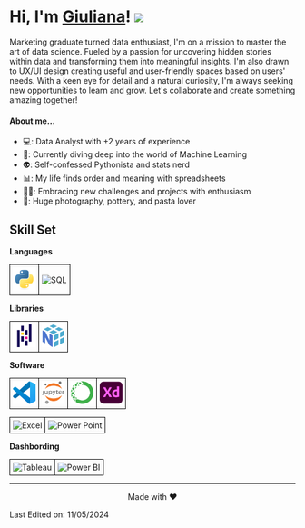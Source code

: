 # Hi, I'm <a href="https://www.linkedin.com/in/giuliana-alvaro-8a0059178/" target="_blank">Giuliana</a>! <img src="https://media1.giphy.com/media/v1.Y2lkPTc5MGI3NjExeWNnbG00bXplNDd4ejFkanI1YTM2bDZ0emlyaXJtdmF3anB2a2RiZiZlcD12MV9pbnRlcm5hbF9naWZfYnlfaWQmY3Q9cw/zq4TDUWJ9y968/giphy.gif" width="50">

Marketing graduate turned data enthusiast, I'm on a mission to master the art of data science. Fueled by a passion for uncovering hidden stories within data and transforming them into meaningful insights. I'm also drawn to UX/UI design creating useful and user-friendly spaces based on users' needs. With a keen eye for detail and a natural curiosity, I'm always seeking new opportunities to learn and grow. Let's collaborate and create something amazing together!
<br/>

#### **About me...**

- 💻: Data Analyst with +2 years of experience
- 🧪: Currently diving deep into the world of Machine Learning
- 👽: Self-confessed Pythonista and stats nerd
- 📊: My life finds order and meaning with spreadsheets
- 💪🏻: Embracing new challenges and projects with enthusiasm
- 💛: Huge photography, pottery, and pasta lover



## Skill Set
  
**Languages**
<table>
  <tr>
    <td style="border: 1px solid black; padding: 5px;">
      <img alt="Python" title="Python" width="40px" src="https://raw.githubusercontent.com/devicons/devicon/6910f0503efdd315c8f9b858234310c06e04d9c0/icons/python/python-original.svg">
    </td>
    <td style="border: 1px solid black; padding: 5px;">
      <img alt="SQL" title="SQL" height="40px" src="https://static-00.iconduck.com/assets.00/sql-database-generic-icon-380x512-ez505zus.png">
    </td>
  </tr>
</table>

**Libraries**
<table>
  <tr>
    <td style="border: 1px solid black; padding: 5px;">
      <img alt="Pandas" title="Pandas" width="40px" src="https://raw.githubusercontent.com/devicons/devicon/6910f0503efdd315c8f9b858234310c06e04d9c0/icons/pandas/pandas-original.svg">
    </td>
    <td style="border: 1px solid black; padding: 5px;">
      <img title="Numpy" alt="Numpy" width="40px" src="https://raw.githubusercontent.com/devicons/devicon/6910f0503efdd315c8f9b858234310c06e04d9c0/icons/numpy/numpy-original.svg">
    </td>
  </tr>
</table>

**Software**
<table>
  <tr>
    <td style="border: 1px solid black; padding: 5px;">
      <img alt="Visual Studio Code" title="Visual Studio Code" width="40px" src="https://raw.githubusercontent.com/devicons/devicon/6910f0503efdd315c8f9b858234310c06e04d9c0/icons/vscode/vscode-original.svg">
    </td>
    <td style="border: 1px solid black; padding: 5px;">
      <img title="Jupyter" alt="Jupyter" width="40px" src="https://raw.githubusercontent.com/devicons/devicon/6910f0503efdd315c8f9b858234310c06e04d9c0/icons/jupyter/jupyter-original-wordmark.svg">
    </td>
    <td style="border: 1px solid black; padding: 5px;">
      <img title="Anaconda" alt="Anaconda" width="40px" src="https://raw.githubusercontent.com/devicons/devicon/6910f0503efdd315c8f9b858234310c06e04d9c0/icons/anaconda/anaconda-original.svg">
    </td>
    <td style="border: 1px solid black; padding: 5px;">
      <img title="Adobe XD" alt="Adobe XD" width="40px" src="https://raw.githubusercontent.com/devicons/devicon/6910f0503efdd315c8f9b858234310c06e04d9c0/icons/xd/xd-original.svg">
    </td>
  </tr>
</table>
<table>
  <tr>
    <td style="border: 1px solid black; padding: 5px;">
      <img title="Excel" alt="Excel" width="40px" src="https://upload.wikimedia.org/wikipedia/commons/thumb/3/34/Microsoft_Office_Excel_%282019%E2%80%93present%29.svg/1101px-Microsoft_Office_Excel_%282019%E2%80%93present%29.svg.png">
    </td>
    <td style="border: 1px solid black; padding: 5px;">
      <img title="Power Point" alt="Power Point" width="40px" src="https://upload.wikimedia.org/wikipedia/commons/1/16/Microsoft_PowerPoint_2013-2019_logo.svg">
    </td>
  </tr>
</table>

**Dashbording**
<table>
  <tr>
    <td style="border: 1px solid black; padding: 5px;">
      <img title="Tableau" alt="Tableau" width="40px" src="https://cdn.worldvectorlogo.com/logos/tableau-software.svg">
    </td>
    <td style="border: 1px solid black; padding: 5px;">
      <img title="Power BI" alt="Power BI" width="40px" src="https://upload.wikimedia.org/wikipedia/commons/thumb/c/cf/New_Power_BI_Logo.svg/1024px-New_Power_BI_Logo.svg.png">
    </td>
  </tr>
</table>

---

<p align="center">Made with ❤️</p>
Last Edited on: 11/05/2024
